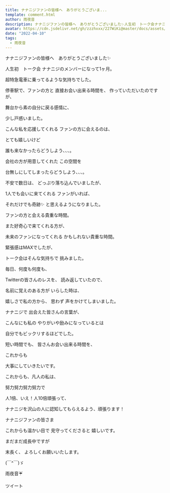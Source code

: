 ```yaml
---
title: ナナニジファンの皆様へ　ありがとうございま...
template: comment.html
author: 雨夜音
description: ナナニジファンの皆様へ　ありがとうございました✨人生初　トーク会ナナニジのメンバーになって1ヶ月。超特急電車に乗ってるような気持ちでした。停車駅で、ファンの方と直接お会い出来る時...
avatar: https://cdn.jsdelivr.net/gh/zzzhxxx/227WiKi@master/docs/assets/photo/avatar/oto.jpg
date: "2022-04-10"
tags:
  - 雨夜音
---
```




  ナナニジファンの皆様へ　ありがとうございました✨




人生初　トーク会
ナナニジのメンバーになって1ヶ月。






超特急電車に乗ってるような気持ちでした。






停車駅で、ファンの方と
直接お会い出来る時間を、
作っていただいたのですが、






舞台から素の自分に戻る感情に、






少し戸惑いました。






こんな私を応援してくれる
ファンの方に会えるのは、







とても嬉しいけど





誰も来なかったらどうしよう、、、。






会社の方が用意してくれた
この空間を







台無しにしてしまったらどうしよう、、、。





不安で数日は、
どっぷり落ち込んでいましたが、







1人でも会いに来てくれる
ファンがいれば、








それだけでも奇跡✨
と思えるようになりました。








ファンの方と会える貴重な時間。








また好奇心で来てくれる方が、








未来のファンになってくれる
かもしれない貴重な時間。







緊張感はMAXでしたが、




トーク会はそんな気持ちで
挑みました。







毎日、何度も何度も、






Twitterの皆さんのレスを、
読み返していたので、









名前に覚えのある方が
いらした時は、








嬉しさで私の方から、
思わず
声をかけてしまいました。









ナナニジで
出会えた皆さんの言葉が、





こんなにも私の
やりがいや励みになっているとは








自分でもビックリするほどでした。






短い時間でも、
皆さんお会い出来る時間を、






これからも






大事にしていきたいです。






これからも、凡人の私は、






努力努力努力努力で






人1倍、いえ！人10倍頑張って、









ナナニジを沢山の人に認知してもらえるよう、頑張ります！









ナナニジファンの皆さま






これからも温かい目で
見守ってくださると
嬉しいです。






まだまだ成長中ですが





末長く、
よろしくお願いいたします。

(￣^￣)ゞ

雨夜音☔️


ツイート



